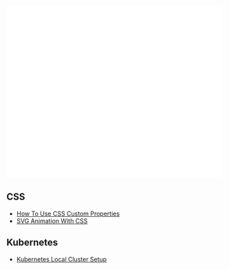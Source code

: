 <div align="center">
	<br>
	<a href="https://raw.githubusercontent.com/pyadav/TIL/main/README.md">
		<img src="images/header.svg" width="800" height="400" alt="today i learned">
	</a>
	<br>
</div>

## CSS
- [How To Use CSS Custom Properties](./css/14042021_CSS_Custom_Properties.md)
- [SVG Animation With CSS](./css/15042021_SVG_Animation_With_CSS.md)
## Kubernetes
- [Kubernetes Local Cluster Setup](./kubernetes/15042021_Kubernetes_Local_Cluster_Setup.md)